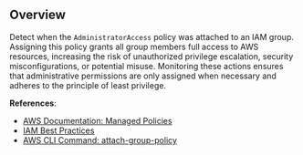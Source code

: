 ## Overview

Detect when the `AdministratorAccess` policy was attached to an IAM group. Assigning this policy grants all group members full access to AWS resources, increasing the risk of unauthorized privilege escalation, security misconfigurations, or potential misuse. Monitoring these actions ensures that administrative permissions are only assigned when necessary and adheres to the principle of least privilege.

**References**:
- [AWS Documentation: Managed Policies](https://docs.aws.amazon.com/IAM/latest/UserGuide/access_policies_managed-vs-inline.html)
- [IAM Best Practices](https://docs.aws.amazon.com/IAM/latest/UserGuide/best-practices.html)
- [AWS CLI Command: attach-group-policy](https://awscli.amazonaws.com/v2/documentation/api/latest/reference/iam/attach-group-policy.html)
